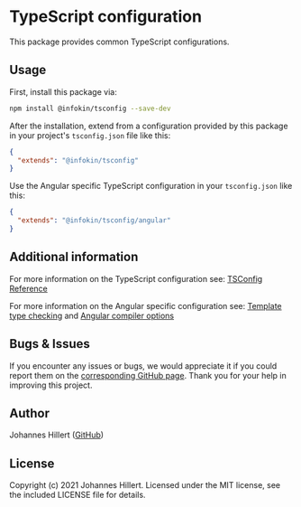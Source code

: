 # TypeScript configuration

This package provides common TypeScript configurations.

## Usage

First, install this package via:

```bash
npm install @infokin/tsconfig --save-dev
```

After the installation, extend from a configuration provided by this package in your project's `tsconfig.json` file like
this:

```json
{
  "extends": "@infokin/tsconfig"
}
```

Use the Angular specific TypeScript configuration in your `tsconfig.json` like this:

```json
{
  "extends": "@infokin/tsconfig/angular"
}
```

## Additional information

For more information on the TypeScript configuration see: [TSConfig Reference](https://www.typescriptlang.org/tsconfig)

For more information on the Angular specific configuration
see: [Template type checking](https://angular.io/guide/template-typecheck)
and [Angular compiler options](https://angular.io/guide/angular-compiler-options)

## Bugs & Issues

If you encounter any issues or bugs, we would appreciate it if you could report them on
the [corresponding GitHub page](https://github.com/infokin/tsconfig/issues). Thank you for your help in improving
this project.

## Author

Johannes Hillert ([GitHub](https://github.com/clovergaze))

## License

Copyright (c) 2021 Johannes Hillert. Licensed under the MIT license, see the included LICENSE file for details.

